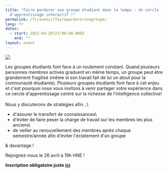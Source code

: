 ```yaml
---
title: "Faire perdurer son groupe étudiant dans le temps : Un cercle
  d'apprentissage interactif !"
permalink: /fr/avenir/faireperdurersongroupe/
lang: fr
dates:
  - start: 2022-04-26T23:00:00.000Z
    end: ""
layout: event
---
```

![](/media/4.png)

Les groupes étudiants font face à un roulement constant. Quand plusieurs personnes membres actives graduent en même temps, un groupe peut être grandement fragilisé (même si son travail fait de lui un atout pour la communauté étudiante). Plusieurs groupes étudiants font face à cet enjeu et c'est pourquoi nous vous invitons à venir partager votre expérience dans ce cercle d'apprentissage centré sur la richesse de l'intelligence collective!\
\
Nous y discuterons de stratégies afin...\
- d'assurer le transfert de connaissances\
- d'éviter de faire peser la charge de travail sur les membres les plus anciens\
- de veiller au renouvellement des membres après chaque semestre/année afin d'éviter l'éclatement d'un groupe

& davantage !

Rejoignez-nous le 26 avril à 19h HNE !



**Inscription obligatoire juste [ici](https://us02web.zoom.us/meeting/register/tZwpf--vrzItE92pMQIVv49VCBWptKRIZ556)**